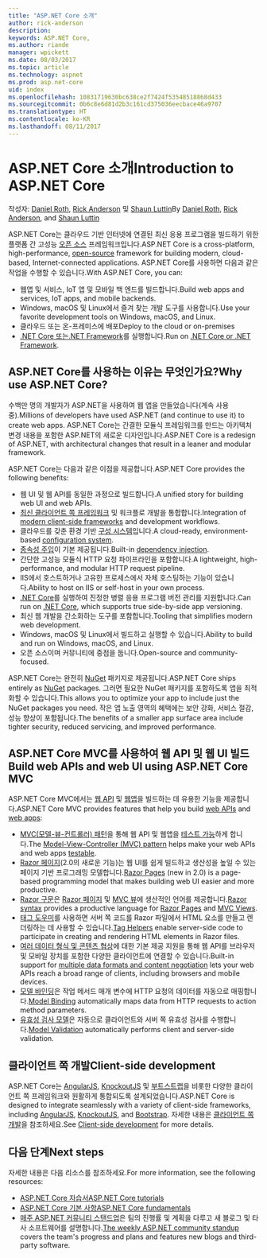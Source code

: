 ```yaml
---
title: "ASP.NET Core 소개"
author: rick-anderson
description: 
keywords: ASP.NET Core,
ms.author: riande
manager: wpickett
ms.date: 08/03/2017
ms.topic: article
ms.technology: aspnet
ms.prod: asp.net-core
uid: index
ms.openlocfilehash: 10831719630bc638ce2f7424f53548518868d433
ms.sourcegitcommit: 0b6c8e6d81d2b3c161cd375036eecbace46a9707
ms.translationtype: HT
ms.contentlocale: ko-KR
ms.lasthandoff: 08/11/2017
---
```

# <a name="introduction-to-aspnet-core"></a><span data-ttu-id="1a3ea-103">ASP.NET Core 소개</span><span class="sxs-lookup"><span data-stu-id="1a3ea-103">Introduction to ASP.NET Core</span></span>

<span data-ttu-id="1a3ea-104">작성자: [Daniel Roth](https://github.com/danroth27), [Rick Anderson](https://twitter.com/RickAndMSFT) 및 [Shaun Luttin](https://twitter.com/dicshaunary)</span><span class="sxs-lookup"><span data-stu-id="1a3ea-104">By [Daniel Roth](https://github.com/danroth27), [Rick Anderson](https://twitter.com/RickAndMSFT), and [Shaun Luttin](https://twitter.com/dicshaunary)</span></span>

<span data-ttu-id="1a3ea-105">ASP.NET Core는 클라우드 기반 인터넷에 연결된 최신 응용 프로그램을 빌드하기 위한 플랫폼 간 고성능 [오픈 소스](https://github.com/aspnet/home) 프레임워크입니다.</span><span class="sxs-lookup"><span data-stu-id="1a3ea-105">ASP.NET Core is a cross-platform, high-performance, [open-source](https://github.com/aspnet/home) framework for building modern, cloud-based, Internet-connected applications.</span></span> <span data-ttu-id="1a3ea-106">ASP.NET Core를 사용하면 다음과 같은 작업을 수행할 수 있습니다.</span><span class="sxs-lookup"><span data-stu-id="1a3ea-106">With ASP.NET Core, you can:</span></span>

* <span data-ttu-id="1a3ea-107">웹앱 및 서비스, IoT 앱 및 모바일 백 엔드를 빌드합니다.</span><span class="sxs-lookup"><span data-stu-id="1a3ea-107">Build web apps and services, IoT apps, and mobile backends.</span></span>
* <span data-ttu-id="1a3ea-108">Windows, macOS 및 Linux에서 즐겨 찾는 개발 도구를 사용합니다.</span><span class="sxs-lookup"><span data-stu-id="1a3ea-108">Use your favorite development tools on Windows, macOS, and Linux.</span></span>
* <span data-ttu-id="1a3ea-109">클라우드 또는 온-프레미스에 배포</span><span class="sxs-lookup"><span data-stu-id="1a3ea-109">Deploy to the cloud or on-premises</span></span>
* <span data-ttu-id="1a3ea-110">[.NET Core 또는.NET Framework](https://docs.microsoft.com/dotnet/articles/standard/choosing-core-framework-server)를 실행합니다.</span><span class="sxs-lookup"><span data-stu-id="1a3ea-110">Run on [.NET Core or .NET Framework](https://docs.microsoft.com/dotnet/articles/standard/choosing-core-framework-server).</span></span>

## <a name="why-use-aspnet-core"></a><span data-ttu-id="1a3ea-111">ASP.NET Core를 사용하는 이유는 무엇인가요?</span><span class="sxs-lookup"><span data-stu-id="1a3ea-111">Why use ASP.NET Core?</span></span>

<span data-ttu-id="1a3ea-112">수백만 명의 개발자가 ASP.NET을 사용하여 웹 앱을 만들었습니다(계속 사용 중).</span><span class="sxs-lookup"><span data-stu-id="1a3ea-112">Millions of developers have used ASP.NET (and continue to use it) to create web apps.</span></span> <span data-ttu-id="1a3ea-113">ASP.NET Core는 간결한 모듈식 프레임워크를 만드는 아키텍처 변경 내용을 포함한 ASP.NET의 새로운 디자인입니다.</span><span class="sxs-lookup"><span data-stu-id="1a3ea-113">ASP.NET Core is a redesign of ASP.NET, with architectural changes that result in a leaner and modular framework.</span></span>

<span data-ttu-id="1a3ea-114">ASP.NET Core는 다음과 같은 이점을 제공합니다.</span><span class="sxs-lookup"><span data-stu-id="1a3ea-114">ASP.NET Core provides the following benefits:</span></span>

* <span data-ttu-id="1a3ea-115">웹 UI 및 웹 API를 동일한 과정으로 빌드합니다.</span><span class="sxs-lookup"><span data-stu-id="1a3ea-115">A unified story for building web UI and web APIs.</span></span>
* <span data-ttu-id="1a3ea-116">[최신 클라이언트 쪽 프레임워크](xref:client-side/index) 및 워크플로 개발을 통합합니다.</span><span class="sxs-lookup"><span data-stu-id="1a3ea-116">Integration of [modern client-side frameworks](xref:client-side/index) and development workflows.</span></span>
* <span data-ttu-id="1a3ea-117">클라우드를 갖춘 환경 기반 [구성 시스템](xref:fundamentals/configuration)입니다.</span><span class="sxs-lookup"><span data-stu-id="1a3ea-117">A cloud-ready, environment-based [configuration system](xref:fundamentals/configuration).</span></span>
* <span data-ttu-id="1a3ea-118">[종속성 주입](xref:fundamentals/dependency-injection)이 기본 제공됩니다.</span><span class="sxs-lookup"><span data-stu-id="1a3ea-118">Built-in [dependency injection](xref:fundamentals/dependency-injection).</span></span>
* <span data-ttu-id="1a3ea-119">간단한 고성능 모듈식 HTTP 요청 파이프라인을 포함합니다.</span><span class="sxs-lookup"><span data-stu-id="1a3ea-119">A lightweight, high-performance, and modular HTTP request pipeline.</span></span>
* <span data-ttu-id="1a3ea-120">IIS에서 호스트하거나 고유한 프로세스에서 자체 호스팅하는 기능이 있습니다.</span><span class="sxs-lookup"><span data-stu-id="1a3ea-120">Ability to host on IIS or self-host in your own process.</span></span>
* <span data-ttu-id="1a3ea-121">[.NET Core](https://docs.microsoft.com/dotnet/articles/standard/choosing-core-framework-server)를 실행하여 진정한 병렬 응용 프로그램 버전 관리를 지원합니다.</span><span class="sxs-lookup"><span data-stu-id="1a3ea-121">Can run on [.NET Core](https://docs.microsoft.com/dotnet/articles/standard/choosing-core-framework-server), which supports true side-by-side app versioning.</span></span>
* <span data-ttu-id="1a3ea-122">최신 웹 개발을 간소화하는 도구를 포함합니다.</span><span class="sxs-lookup"><span data-stu-id="1a3ea-122">Tooling that simplifies modern web development.</span></span>
* <span data-ttu-id="1a3ea-123">Windows, macOS 및 Linux에서 빌드하고 실행할 수 있습니다.</span><span class="sxs-lookup"><span data-stu-id="1a3ea-123">Ability to build and run on Windows, macOS, and Linux.</span></span>
* <span data-ttu-id="1a3ea-124">오픈 소스이며 커뮤니티에 중점을 둡니다.</span><span class="sxs-lookup"><span data-stu-id="1a3ea-124">Open-source and community-focused.</span></span>

<span data-ttu-id="1a3ea-125">ASP.NET Core는 완전히 [NuGet](https://nuget.org) 패키지로 제공됩니다.</span><span class="sxs-lookup"><span data-stu-id="1a3ea-125">ASP.NET Core ships entirely as [NuGet](https://nuget.org) packages.</span></span> <span data-ttu-id="1a3ea-126">그러면 필요한 NuGet 패키지를 포함하도록 앱을 최적화할 수 있습니다.</span><span class="sxs-lookup"><span data-stu-id="1a3ea-126">This allows you to optimize your app to include just the NuGet packages you need.</span></span> <span data-ttu-id="1a3ea-127">작은 앱 노출 영역의 혜택에는 보안 강화, 서비스 절감, 성능 향상이 포함됩니다.</span><span class="sxs-lookup"><span data-stu-id="1a3ea-127">The benefits of a smaller app surface area include tighter security, reduced servicing, and improved performance.</span></span>

## <a name="build-web-apis-and-web-ui-using-aspnet-core-mvc"></a><span data-ttu-id="1a3ea-128">ASP.NET Core MVC를 사용하여 웹 API 및 웹 UI 빌드</span><span class="sxs-lookup"><span data-stu-id="1a3ea-128">Build web APIs and web UI using ASP.NET Core MVC</span></span>

<span data-ttu-id="1a3ea-129">ASP.NET Core MVC에서는 [웹 API](xref:tutorials/index#building-web-apis) 및 [웹앱](xref:tutorials/index#building-web-applications)을 빌드하는 데 유용한 기능을 제공합니다.</span><span class="sxs-lookup"><span data-stu-id="1a3ea-129">ASP.NET Core MVC provides features that help you build [web APIs](xref:tutorials/index#building-web-apis) and [web apps](xref:tutorials/index#building-web-applications):</span></span>

* <span data-ttu-id="1a3ea-130">[MVC(모델-뷰-컨트롤러) 패턴](xref:mvc/overview)을 통해 웹 API 및 웹앱을 [테스트 가능](testing/index.md)하게 합니다.</span><span class="sxs-lookup"><span data-stu-id="1a3ea-130">The [Model-View-Controller (MVC) pattern](xref:mvc/overview) helps make your web APIs and web apps [testable](testing/index.md).</span></span>
* <span data-ttu-id="1a3ea-131">[Razor 페이지](xref:mvc/razor-pages/index)(2.0의 새로운 기능)는 웹 UI를 쉽게 빌드하고 생산성을 높일 수 있는 페이지 기반 프로그래밍 모델합니다.</span><span class="sxs-lookup"><span data-stu-id="1a3ea-131">[Razor Pages](xref:mvc/razor-pages/index) (new in 2.0) is a page-based programming model that makes building web UI easier and more productive.</span></span>
* <span data-ttu-id="1a3ea-132">[Razor 구문](xref:mvc/views/razor)은 [Razor 페이지](xref:mvc/razor-pages/index) 및 [MVC 뷰](xref:mvc/views/overview)에 생산적인 언어를 제공합니다.</span><span class="sxs-lookup"><span data-stu-id="1a3ea-132">[Razor syntax](xref:mvc/views/razor) provides a productive language for [Razor Pages](xref:mvc/razor-pages/index) and [MVC Views](xref:mvc/views/overview).</span></span>
* <span data-ttu-id="1a3ea-133">[태그 도우미](xref:mvc/views/tag-helpers/intro)를 사용하면 서버 쪽 코드를 Razor 파일에서 HTML 요소를 만들고 렌더링하는 데 사용할 수 있습니다.</span><span class="sxs-lookup"><span data-stu-id="1a3ea-133">[Tag Helpers](xref:mvc/views/tag-helpers/intro) enable server-side code to participate in creating and rendering HTML elements in Razor files.</span></span>
* <span data-ttu-id="1a3ea-134">[여러 데이터 형식 및 콘텐츠 협상](mvc/models/formatting.md)에 대한 기본 제공 지원을 통해 웹 API를 브라우저 및 모바일 장치를 포함한 다양한 클라이언트에 연결할 수 있습니다.</span><span class="sxs-lookup"><span data-stu-id="1a3ea-134">Built-in support for [multiple data formats and content negotiation](mvc/models/formatting.md) lets your web APIs reach a broad range of clients, including browsers and mobile devices.</span></span>
* <span data-ttu-id="1a3ea-135">[모델 바인딩](xref:mvc/models/model-binding)은 작업 메서드 매개 변수에 HTTP 요청의 데이터를 자동으로 매핑합니다.</span><span class="sxs-lookup"><span data-stu-id="1a3ea-135">[Model Binding](xref:mvc/models/model-binding) automatically maps data from HTTP requests to action method parameters.</span></span>
* <span data-ttu-id="1a3ea-136">[유효성 검사 모델](xref:mvc/models/validation)은 자동으로 클라이언트와 서버 쪽 유효성 검사를 수행합니다.</span><span class="sxs-lookup"><span data-stu-id="1a3ea-136">[Model Validation](xref:mvc/models/validation) automatically performs client and server-side validation.</span></span>

## <a name="client-side-development"></a><span data-ttu-id="1a3ea-137">클라이언트 쪽 개발</span><span class="sxs-lookup"><span data-stu-id="1a3ea-137">Client-side development</span></span>

<span data-ttu-id="1a3ea-138">ASP.NET Core는 [AngularJS](xref:client-side/angular), [KnockoutJS](xref:client-side/knockout) 및 [부트스트랩](xref:client-side/bootstrap)을 비롯한 다양한 클라이언트 쪽 프레임워크와 원활하게 통합되도록 설계되었습니다.</span><span class="sxs-lookup"><span data-stu-id="1a3ea-138">ASP.NET Core is designed to integrate seamlessly with a variety of client-side frameworks, including [AngularJS](xref:client-side/angular), [KnockoutJS](xref:client-side/knockout), and [Bootstrap](xref:client-side/bootstrap).</span></span> <span data-ttu-id="1a3ea-139">자세한 내용은 [클라이언트 쪽 개발](client-side/index.md)을 참조하세요.</span><span class="sxs-lookup"><span data-stu-id="1a3ea-139">See [Client-side development](client-side/index.md) for more details.</span></span>

## <a name="next-steps"></a><span data-ttu-id="1a3ea-140">다음 단계</span><span class="sxs-lookup"><span data-stu-id="1a3ea-140">Next steps</span></span>

<span data-ttu-id="1a3ea-141">자세한 내용은 다음 리소스를 참조하세요.</span><span class="sxs-lookup"><span data-stu-id="1a3ea-141">For more information, see the following resources:</span></span>

* [<span data-ttu-id="1a3ea-142">ASP.NET Core 자습서</span><span class="sxs-lookup"><span data-stu-id="1a3ea-142">ASP.NET Core tutorials</span></span>](xref:tutorials/index)
* [<span data-ttu-id="1a3ea-143">ASP.NET Core 기본 사항</span><span class="sxs-lookup"><span data-stu-id="1a3ea-143">ASP.NET Core fundamentals</span></span>](xref:fundamentals/index)
* <span data-ttu-id="1a3ea-144">[매주 ASP.NET 커뮤니티 스탠드업](https://live.asp.net/)은 팀의 진행률 및 계획을 다루고 새 블로그 및 타사 소프트웨어를 설명합니다.</span><span class="sxs-lookup"><span data-stu-id="1a3ea-144">[The weekly ASP.NET community standup](https://live.asp.net/) covers the team's progress and plans and features new blogs and third-party software.</span></span>
